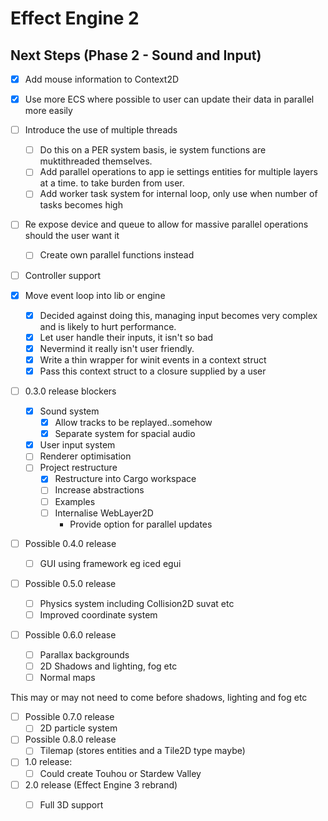 # Effect Engine 2

## Next Steps (Phase 2 - Sound and Input)
- [x] Add mouse information to Context2D
- [x] Use more ECS where possible to user can update their data in parallel more easily
- [ ] Introduce the use of multiple threads
  - [ ] Do this on a PER system basis, ie system functions are muktithreaded themselves.
  - [ ] Add parallel operations to app ie settings entities for multiple layers at a time.
        to take burden from user.
  - [ ] Add worker task system for internal loop, only use when number of tasks becomes high
- [ ] Re expose device and queue to allow for massive parallel operations should the user want it
  - [ ] Create own parallel functions instead
- [ ] Controller support
  
- [x] Move event loop into lib or engine
  - [x] Decided against doing this, managing input becomes very complex and is likely to hurt performance.
  - [x] Let user handle their inputs, it isn't so bad
  - [x] Nevermind it really isn't user friendly.
  - [x] Write a thin wrapper for winit events in a context struct
  - [x] Pass this context struct to a closure supplied by a user

- [ ] 0.3.0 release blockers
  - [x] Sound system
    - [x] Allow tracks to be replayed..somehow
    - [x] Separate system for spacial audio
  - [x] User input system
  - [ ] Renderer optimisation
  - [ ] Project restructure
    - [x] Restructure into Cargo workspace
    - [ ] Increase abstractions
    - [ ] Examples
    - [ ] Internalise WebLayer2D
      - Provide option for parallel updates

- [ ] Possible 0.4.0 release
  - [ ] GUI using framework eg iced egui

- [ ] Possible 0.5.0 release
  - [ ] Physics system including Collision2D suvat etc
  - [ ] Improved coordinate system

- [ ] Possible 0.6.0 release
  - [ ] Parallax backgrounds
  - [ ] 2D Shadows and lighting, fog etc
  - [ ] Normal maps

This may or may not need to come before shadows, lighting and fog etc
- [ ] Possible 0.7.0 release
  - [ ] 2D particle system

- [ ] Possible 0.8.0 release
  - [ ] Tilemap (stores entities and a Tile2D type maybe)

- [ ] 1.0 release:
  - [ ] Could create Touhou or Stardew Valley

- [ ] 2.0 release (Effect Engine 3 rebrand)
  - [ ] Full 3D support

